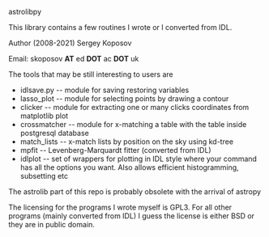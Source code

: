 astrolibpy 

This library contains a few routines I wrote or I converted from IDL. 

Author (2008-2021) Sergey Koposov

Email: skoposov __AT__ ed __DOT__ ac __DOT__ uk

The tools that may be still interesting to users are 
* idlsave.py -- module for saving restoring variables 
* lasso_plot -- module for selecting points by drawing a contour
* clicker -- module for extracting one or many clicks coordinates from matplotlib plot
* crossmatcher -- module for x-matching a table with the table inside postgresql database
* match_lists -- x-match lists by position on the sky using kd-tree
* mpfit -- Levenberg-Marquardt fitter (converted from IDL)
* idlplot -- set of wrappers for plotting in IDL style where your command has all 
  the options you want. Also allows efficient histogramming, subsetting etc

The astrolib part of this repo is probably obsolete with the arrival of astropy


The licensing for the programs I wrote myself is GPL3. For all other
programs (mainly converted from IDL) I guess the license is either BSD or 
they are in public domain. 
